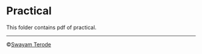 # Practical 
This folder contains pdf of practical.

---

©️[Swayam Terode](https://www.instagram.com/swayamterode/)
